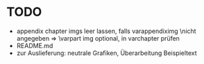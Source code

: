 # TODO
- appendix chapter imgs leer lassen, falls varappendiximg \nicht angegeben => \varpart img optional, in varchapter prüfen
- README.md
- zur Auslieferung: neutrale Grafiken, Überarbeitung Beispieltext
